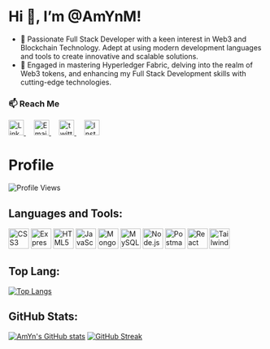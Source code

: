 <h1 >Hi 👋, I’m @AmYnM!</h1>

- 👀 Passionate Full Stack Developer with a keen interest in Web3 and Blockchain Technology. Adept at using modern development languages and tools to create innovative and scalable solutions.
- 🌱 Engaged in mastering Hyperledger Fabric, delving into the realm of Web3 tokens, and enhancing my Full Stack Development skills with cutting-edge technologies.
<h3>📫 Reach Me </h3>
<div display="flex" gap="50px">
    <a href="https://www.linkedin.com/in/ameenul-m-1216b112b">
     <img src="https://accutrainee.com/wp-content/uploads/2017/03/images-linkedin-logo-png-14.png" alt="LinkedIn" width="30">
    </a> 
  &nbsp;&nbsp;&nbsp;
    <a href="mailto:your-ameen23ayub@gmail.com">
     <img src="http://freelogopng.com/images/all_img/1657906169gmail-logo-png.png" alt="Email" width="30"> 
    </a>
  &nbsp;&nbsp;&nbsp;
    <a href="https://x.com/mut072130">
     <img src="https://cdn.punchng.com/wp-content/uploads/2023/07/24084806/Twitter-new-logo.jpeg" alt="twitter" width="30">
    </a>
  &nbsp;&nbsp;&nbsp;
   <a href="https://www.instagram.com/_am_yn_">
    <img src="https://buatlogoonline.com/wp-content/uploads/2022/10/Logo-Instagram-PNG-1024x1024.png" alt="Instagram" width="30">
   </a>

# Profile

![Profile Views](https://img.shields.io/badge/Profile%20Views-0-blue)

## Languages and Tools:
<p align="left">
  <img src="https://cdn.jsdelivr.net/gh/devicons/devicon/icons/css3/css3-original.svg" alt="CSS3" width="40" height="40"/>
  <img src="https://cdn.jsdelivr.net/gh/devicons/devicon/icons/express/express-original.svg" alt="Express.js" width="40" height="40"/>
  <img src="https://cdn.jsdelivr.net/gh/devicons/devicon/icons/html5/html5-original.svg" alt="HTML5" width="40" height="40"/>
  <img src="https://cdn.jsdelivr.net/gh/devicons/devicon/icons/javascript/javascript-original.svg" alt="JavaScript" width="40" height="40"/>
  <img src="https://cdn.jsdelivr.net/gh/devicons/devicon/icons/mongodb/mongodb-original.svg" alt="MongoDB" width="40" height="40"/>
  <img src="https://cdn.jsdelivr.net/gh/devicons/devicon/icons/mysql/mysql-original.svg" alt="MySQL" width="40" height="40"/>
  <img src="https://cdn.jsdelivr.net/gh/devicons/devicon/icons/nodejs/nodejs-original.svg" alt="Node.js" width="40" height="40"/>
  <img src="https://cdn.jsdelivr.net/gh/devicons/devicon/icons/postman/postman-original.svg" alt="Postman" width="40" height="40"/>
  <img src="https://cdn.jsdelivr.net/gh/devicons/devicon/icons/react/react-original.svg" alt="React" width="40" height="40"/>
 <img src="https://seeklogo.com/images/T/tailwind-css-logo-5AD4175897-seeklogo.com.png" alt="Tailwind CSS" width="40" height="40"/>
</p>

## Top Lang:
[![Top Langs](https://github-readme-stats.vercel.app/api/top-langs/?username=AmYnM&layout=compact&theme=radical)](https://github.com/AmYnM/github-readme-stats)

## GitHub Stats:
[![AmYn's GitHub stats](https://github-readme-stats.vercel.app/api?username=AmYnM&show_icons=true&theme=default)](https://github.com/AmYnM/github-readme-stats)
[![GitHub Streak](https://github-readme-streak-stats.herokuapp.com?user=AmYnM&theme=default)](https://github.com/AmYnM/github-readme-streak-stats)


<!---
AmYnM/AmYnM is a ✨ special ✨ repository because its `README.md` (this file) appears on your GitHub profile.
You can click the Preview link to take a look at your changes.
--->
